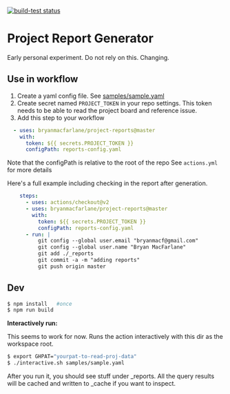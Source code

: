 <p align="left">
  <a href="https://github.com/bryanmacfarlane/project-reports/actions?query=workflow%3Abuild-test"><img alt="build-test status" src="https://github.com/bryanmacfarlane/project-reports/workflows/build-test/badge.svg"></a>
</p>

# Project Report Generator

Early personal experiment.  Do not rely on this.  Changing.

## Use in workflow

1. Create a yaml config file.  See [samples/sample.yaml](.samples/sample.yaml) 
2. Create secret named `PROJECT_TOKEN` in your repo settings.  This token needs to be able to read the project board and reference issue.
3. Add this step to your workflow

```yaml
  - uses: bryanmacfarlane/project-reports@master
    with: 
      token: ${{ secrets.PROJECT_TOKEN }}
      configPath: reports-config.yaml
```

Note that the configPath is relative to the root of the repo
See `actions.yml` for more details

Here's a full example including checking in the report after generation.

```yaml
    steps:
      - uses: actions/checkout@v2
      - uses: bryanmacfarlane/project-reports@master
        with: 
          token: ${{ secrets.PROJECT_TOKEN }}
          configPath: reports-config.yaml
      - run: |
          git config --global user.email "bryanmacf@gmail.com"
          git config --global user.name "Bryan MacFarlane"      
          git add ./_reports
          git commit -a -m "adding reports"
          git push origin master
```

## Dev

```bash
$ npm install   #once
$ npm run build
```

**Interactively run:**  

This seems to work for now.  Runs the action interactively with this dir as the workspace root.

```bash
$ export GHPAT="yourpat-to-read-proj-data"
$ ./interactive.sh samples/sample.yaml
```

After you run it, you should see stuff under _reports.
All the query results will be cached and written to _cache if you want to inspect.
